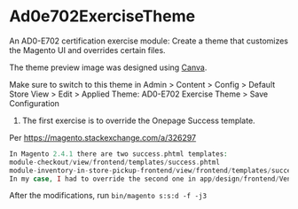 # Ad0e702ExerciseTheme
An AD0-E702 certification exercise module: Create a theme that customizes the Magento UI and overrides certain files.  

The theme preview image was designed using [Canva](https://www.canva.com/).  

Make sure to switch to this theme in Admin > Content > Config > Default Store View > Edit > Applied Theme: AD0-E702 Exercise Theme > Save Configuration

1. The first exercise is to override the Onepage Success template.

Per https://magento.stackexchange.com/a/326297
```php
In Magento 2.4.1 there are two success.phtml templates:
module-checkout/view/frontend/templates/success.phtml
module-inventory-in-store-pickup-frontend/view/frontend/templates/success.phtml
In my case, I had to override the second one in app/design/frontend/Vendor/Theme/Magento_InventoryInStorePickupFrontend/templates/success.phtml
```

After the modifications, run ``` bin/magento s:s:d -f -j3 ```

